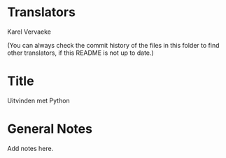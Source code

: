 Translators
===========

Karel Vervaeke


(You can always check the commit history of the files in this folder to find other translators, if this README is not up to date.)

Title
=====

Uitvinden met Python

General Notes
=============

Add notes here.
